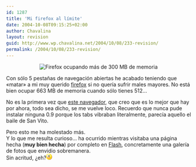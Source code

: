```yaml
---
id: 1287
title: 'Mi firefox al límite'
date: 2004-10-08T09:15:25+02:00
author: Chavalina
layout: revision
guid: http://www.wp.chavalina.net/2004/10/08/233-revision/
permalink: /2004/10/08/233-revision/
---
```

<p align="center">
  <img class="imgcentro" src="http://www.chavalina.net/imagenes/fotos/firefox300m.gif" alt="Firefox ocupando más de 300 MB de memoria" />
</p>

Con sólo 5 pestañas de navegación abiertas he acabado teniendo que «matar» a mi muy querido <a href="http://www.mozilla.org/products/firefox/" target="_blank">firefox</a> si no quería sufrir males mayores. No está bien ocupar 663 MB de memoria cuando sólo tienes 512…

No es la primera vez que <a href="http://www.mozilla.org/products/firefox/" target="_blank">este navegador</a>, que creo que es lo mejor que hay por ahora, todo sea dicho, se me vuelve loco. Recuerdo que nunca pude instalar ninguna 0.9 porque los tabs vibraban literalmente, parecía aquello el baile de San Vito.

Pero esto me ha molestado más.  
Y lo que me resulta curioso… ha ocurrido mientras visitaba una página hecha (**muy bien hecha**) por completo en <a href="http://www.macromedia.com/software/flash/′" target="_blank">Flash</a>, concretamente una galería de fotos que envidio sobremanera.  
Sin acritud, ¿eh?![emo](/imagenes/emoticonos/sonrisa.gif)